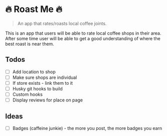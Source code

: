# 🔥 Roast Me 🔥

> An app that rates/roasts local coffee joints.

This is an app that users will be able to rate local coffee shops in their area. After some time user will be able to get a good understanding of where the best roast is near them.

## Todos

- [ ] Add location to shop
- [ ] Make sure shops are individual
- [ ] If store exists - link them to it
- [ ] Husky git hooks to build
- [ ] Custom hooks
- [ ] Display reviews for place on page

## Ideas 
- [ ] Badges (caffeine junkie) - the more you post, the more badges you earn
